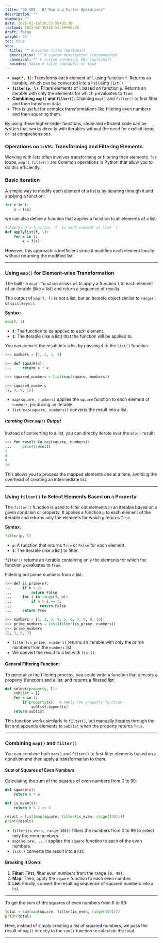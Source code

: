 ```yaml
---
title: "02 CDT - 04 Map and Filter Operations"
description: ""
summary: ""
date: 2025-02-16T18:53:59+05:30
lastmod: 2025-02-16T18:53:59+05:30
draft: false
weight: 22
toc: true
seo:
  title: "" # custom title (optional)
  description: "" # custom description (recommended)
  canonical: "" # custom canonical URL (optional)
  noindex: false # false (default) or true
---
```




- **`map(f, l)`**: Transforms each element of `l` using function `f`. Returns an iterable, which can be converted into a list using `list()`.
- **`filter(p, l)`**: Filters elements of `l` based on function `p`. Returns an iterable with only the elements for which `p` evaluates to `True`.
- **Combining `map()` and `filter()`**: Chaining `map()` and `filter()` to first filter and then transform data.
- This is useful for complex transformations like filtering even numbers and then squaring them.

By using these higher-order functions, clean and efficient code can be written that works directly with iterables without the need for explicit loops or list comprehensions.

### **Operations on Lists: Transforming and Filtering Elements**

Working with lists often involves transforming or filtering their elements. 
`for` loops, `map()`, `filter()` are Common operations in Python that allow you to do this efficiently.

### **Basic Iteration**

A simple way to modify each element of a list is by iterating through it and applying a function:

```python
for x in l:
    x = f(x)
```

we can also define a function that applies a function to all elements of a list:

```python
# Applying a function `f` to each element of list `l`
def applylist(f, l):
    for x in l:
        x = f(x)
```

However, this approach is inefficient since it modifies each element locally without returning the modified list.

---

### **Using `map()` for Element-wise Transformation**

The built-in `map()` function allows us to apply a function `f` to each element of an iterable (like a list) and return a sequence of results. 

The output of `map(f, l)` is not a list, but an iterable object similar to `range()` or `dict.keys()`.

**Syntax:**
```python
map(f, l)
```

- **`f`**: The function to be applied to each element.
- **`l`**: The iterable (like a list) that the function will be applied to.

You can convert the result into a list by passing it to the `list()` function.

```python
>>> numbers = [1, 2, 3, 4]

>>> def square(x):
...     return x * x

>>> squared_numbers = list(map(square, numbers))

>>> squared_numbers
[1, 4, 9, 16]
```

- `map(square, numbers)` applies the `square` function to each element of `numbers`, producing an iterable.
- `list(map(square, numbers))` converts the result into a list.

##### **Iterating Over `map()` Output**

Instead of converting to a list, you can directly iterate over the `map()` result:

```python
>>> for result in map(square, numbers):
...     print(result)
1
4
9
16
```

This allows you to process the mapped elements one at a time, avoiding the overhead of creating an intermediate list.

---

### **Using `filter()` to Select Elements Based on a Property**

The `filter()` function is used to filter out elements in an iterable based on a given condition or property. It applies a function `p` to each element of the iterable and returns only the elements for which `p` returns `True`.

**Syntax:**
```python
filter(p, l)
```

- **`p`**: A function that returns `True` or `False` for each element.
- **`l`**: The iterable (like a list) to filter.

`filter()` returns an iterable containing only the elements for which the function `p` evaluates to `True`.

Filtering out prime numbers from a list:

```python
>>> def is_prime(n):
...     if n < 2:
...         return False
...     for i in range(2, n):
...         if n % i == 0:
...             return False
...     return True

>>> numbers = [1, 2, 3, 4, 5, 6, 7, 8, 9, 10]
>>> prime_numbers = list(filter(is_prime, numbers))
>>> prime_numbers
[2, 3, 5, 7]
```

- `filter(is_prime, numbers)` returns an iterable with only the prime numbers from the `numbers` list.
- We convert the result to a list with `list()`.

#### **General Filtering Function:**

To generalize the filtering process, you could write a function that accepts a property (function) and a list, and returns a filtered list:

```python
def select(property, l):
    sublist = []
    for x in l:
        if property(x):  # Apply the property function
            sublist.append(x)
    return sublist
```

This function works similarly to `filter()`, but manually iterates through the list and appends elements to `sublist` when the property returns `True`.

---

### **Combining `map()` and `filter()`**

You can combine both `map()` and `filter()` to first filter elements based on a condition and then apply a transformation to them. 



#### Sum of Squares of Even Numbers

Calculating the sum of the squares of even numbers from 0 to 99:
```python
def square(x):
    return x * x

def is_even(x):
    return x % 2 == 0

result = list(map(square, filter(is_even, range(100))))
print(result)
```

- `filter(is_even, range(100))` filters the numbers from 0 to 99 to select only the even numbers.
- `map(square, ...)` applies the `square` function to each of the even numbers.
- `list()` converts the result into a list.

#### **Breaking it Down**:

1. **Filter**: First, filter even numbers from the range `[0, 99]`.
2. **Map**: Then, apply the `square` function to each even number.
3. **List**: Finally, convert the resulting sequence of squared numbers into a list.

___

To get the sum of the squares of even numbers from 0 to 99:

```python
total = sum(map(square, filter(is_even, range(100))))
print(total)
```

Here, instead of simply creating a list of squared numbers, we pass the result of `map()` directly to the `sum()` function to calculate the total.

---
